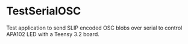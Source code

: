 # TestSerialOSC
Test application to send SLIP encoded OSC blobs over serial to control APA102 LED with a Teensy 3.2 board.
